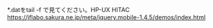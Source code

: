 *.datをtail -f で見てください。HP-UX HITAC
https://jflabo.sakura.ne.jp/meta/jquery.mobile-1.4.5/demos/index.html
